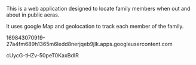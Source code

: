 This is a web application designed to locate family members when out and about in public aeras.

It uses google Map and geolocation to track each member of the family.

 169843070919-27a4fm689h1365m6ledd8nerjqeb9jlk.apps.googleusercontent.com 

  cUycG-tHZv-50peT0KaxBdIR 
  